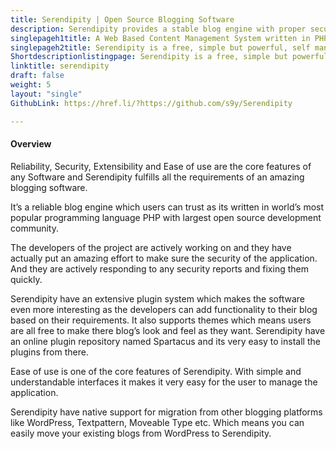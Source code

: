 ```yaml
---
title: Serendipity | Open Source Blogging Software
description: Serendipity provides a stable blog engine with proper security measures. Extend functionality via easy to install plugins available at their online repository.
singlepageh1title: A Web Based Content Management System written in PHP
singlepageh2title: Serendipity is a free, simple but powerful, self managed blogging platform and CMS. Personalize look and feel of your blog or website with appropriate themes.
Shortdescriptionlistingpage: Serendipity is a free, simple but powerful, self managed blogging platform and CMS. Personalize look and feel of your blog or website with appropriate themes.
linktitle: serendipity
draft: false
weight: 5
layout: "single"
GithubLink: https://href.li/?https://github.com/s9y/Serendipity

---
```


#### Overview

Reliability, Security, Extensibility and Ease of use are the core features of any Software and Serendipity fulfills all the requirements of an amazing blogging software.

It’s a reliable blog engine which users can trust as its written in world’s most popular programming language PHP with largest open source development community.

The developers of the project are actively working on and they have actually put an amazing effort to make sure the security of the application. And they are actively responding to any security reports and fixing them quickly.

Serendipity have an extensive plugin system which makes the software even more interesting as the developers can add functionality to their blog based on their requirements. It also supports themes which means users are all free to make there blog’s look and feel as they want. Serendipity have an online plugin repository named Spartacus and its very easy to install the plugins from there.

Ease of use is one of the core features of Serendipity. With simple and understandable interfaces it makes it very easy for the user to manage the application.

Serendipity have native support for migration from other blogging platforms like WordPress, Textpattern, Moveable Type etc. Which means you can easily move your existing blogs from WordPress to Serendipity.